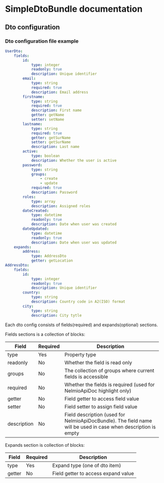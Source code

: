 # SimpleDtoBundle documentation
## Dto configuration
### Dto configuration file example
```yml
UserDto:
    fields:
        id:
            type: integer
            readonly: true
            description: Unique identifier
        email:
            type: string
            required: true
            description: Email address
        firstname:
            type: string
            required: true
            description: First name
            getter: getName
            setter: setName
        lastname:
            type: string
            required: true
            getter: getSurName
            setter: getSurName
            description: Last name
        active:
            type: boolean
            description: Whether the user is active
        password:
            type: string
            groups:
                - create
                - update
            required: true
            description: Password
        roles:
            type: array
            description: Assigned roles
        dateCreated:
            type: datetime
            readonly: true
            description: Date when user was created
        dateUpdated:
            type: datetime
            readonly: true
            description: Date when user was updated
    expands:
        address:
            type: AddressDto
            getter: getLocation
AddressDto:
    fields:
        id: 
            type: integer
            readonly: true
            description: Unique identifier
        country:
            type: string
            description: Country code in A2(ISO) format
        city:
            type: string
            description: City tytle
```

Each dto config consists of fields(required) and expands(optional) sections.

Fields sections is a collection of blocks:

| Field       | Required | Description                                                                                                     |
|-------------|----------|-----------------------------------------------------------------------------------------------------------------|
| type        | Yes      | Property type                                                                                                   |
| readonly    | No       | Whether the field is read only                                                                                  |
| groups      | No       | The collection of groups where current fields is accessible                                                     |
| required    | No       | Whether the fields is required (used for NelmioApiDoc highlight only)                                           |
| getter      | No       | Field getter to access field value                                                                              |
| setter      | No       | Field setter to assign field value                                                                              |
| description | No       | Field description (used for NelmioApiDocBundle). The field name will be used in case when description is empty  |


Expands section is collection of blocks:

|Field       | Required | Description                         |
|------------|----------|-------------------------------------|
| type       | Yes      | Expand type (one of dto item)       |
| getter     | No       | Field getter to access expand value |